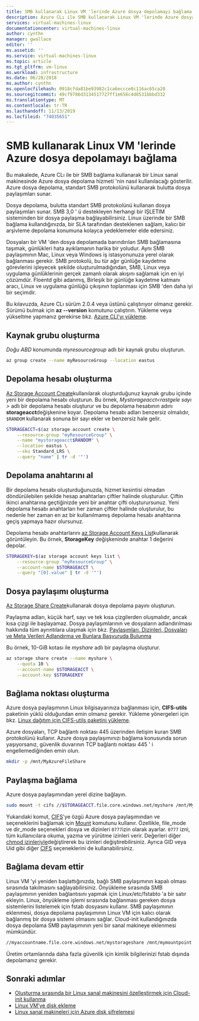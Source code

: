 ```yaml
---
title: SMB kullanarak Linux VM 'lerinde Azure dosya depolamayı bağlama
description: Azure CLı ile SMB kullanarak Linux VM 'lerinde Azure dosya depolama 'yı bağlama
services: virtual-machines-linux
documentationcenter: virtual-machines-linux
author: cynthn
manager: gwallace
editor: ''
ms.assetid: ''
ms.service: virtual-machines-linux
ms.topic: article
ms.tgt_pltfrm: vm-linux
ms.workload: infrastructure
ms.date: 06/28/2018
ms.author: cynthn
ms.openlocfilehash: 0918cfda81be93982c1ca6eccce0c116ac65ca28
ms.sourcegitcommit: 49cf9786d3134517727ff1e656c4d8531bbbd332
ms.translationtype: MT
ms.contentlocale: tr-TR
ms.lasthandoff: 11/13/2019
ms.locfileid: "74035651"
---
```

# <a name="mount-azure-file-storage-on-linux-vms-using-smb"></a>SMB kullanarak Linux VM 'lerinde Azure dosya depolamayı bağlama

Bu makalede, Azure CLı ile bir SMB bağlama kullanarak bir Linux sanal makinesinde Azure dosya depolama hizmeti 'nin nasıl kullanılacağı gösterilir. Azure dosya depolama, standart SMB protokolünü kullanarak bulutta dosya paylaşımları sunar. 

Dosya depolama, bulutta standart SMB protokolünü kullanan dosya paylaşımları sunar. SMB 3,0 ' ü destekleyen herhangi bir IŞLETIM sisteminden bir dosya paylaşma bağlayabilirsiniz. Linux üzerinde bir SMB bağlama kullandığınızda, bir SLA tarafından desteklenen sağlam, kalıcı bir arşivleme depolama konumuna kolayca yedeklemeler elde edersiniz.

Dosyaları bir VM 'den dosya depolamada barındırılan SMB bağlamasına taşımak, günlükleri hata ayıklamanın harika bir yoludur. Aynı SMB paylaşımının Mac, Linux veya Windows iş istasyonunuza yerel olarak bağlanması gerekir. SMB protokolü, bu tür ağır günlüğe kaydetme görevlerini işleyecek şekilde oluşturulmadığından, SMB, Linux veya uygulama günlüklerinin gerçek zamanlı olarak akışını sağlamak için en iyi çözümdür. Floentd gibi adanmış, Birleşik bir günlüğe kaydetme katmanı aracı, Linux ve uygulama günlüğü çıkışının toplanması için SMB 'den daha iyi bir seçimdir.

Bu kılavuzda, Azure CLı sürüm 2.0.4 veya üstünü çalıştırıyor olmanız gerekir. Sürümü bulmak için **az --version** komutunu çalıştırın. Yükleme veya yükseltme yapmanız gerekirse bkz. [Azure CLI’yı yükleme](/cli/azure/install-azure-cli). 


## <a name="create-a-resource-group"></a>Kaynak grubu oluşturma

*Doğu ABD* konumunda *myresourcegroup* adlı bir kaynak grubu oluşturun.

```bash
az group create --name myResourceGroup --location eastus
```

## <a name="create-a-storage-account"></a>Depolama hesabı oluşturma

[Az Storage Account Create](/cli/azure/storage/account)kullanılarak oluşturduğunuz kaynak grubu içinde yeni bir depolama hesabı oluşturun. Bu örnek, *Mystorageacct\<rastgele sayı >* adlı bir depolama hesabı oluşturur ve bu depolama hesabının adını **storageacct**değişkenine koyar. Depolama hesabı adları benzersiz olmalıdır, `$RANDOM` kullanarak sonuna bir sayı ekler ve benzersiz hale gelir.

```bash
STORAGEACCT=$(az storage account create \
    --resource-group "myResourceGroup" \
    --name "mystorageacct$RANDOM" \
    --location eastus \
    --sku Standard_LRS \
    --query "name" | tr -d '"')
```

## <a name="get-the-storage-key"></a>Depolama anahtarını al

Bir depolama hesabı oluşturduğunuzda, hizmet kesintisi olmadan döndürülebilen şekilde hesap anahtarları çiftler halinde oluşturulur. Çiftin ikinci anahtarına geçtiğinizde yeni bir anahtar çifti oluşturursunuz. Yeni depolama hesabı anahtarları her zaman çiftler halinde oluşturulur, bu nedenle her zaman en az bir kullanılmamış depolama hesabı anahtarına geçiş yapmaya hazır olursunuz.

Depolama hesabı anahtarlarını [az Storage Account Keys List](/cli/azure/storage/account/keys)kullanarak görüntüleyin. Bu örnek, **StorageKey** değişkeninde anahtar 1 değerini depolar.

```bash
STORAGEKEY=$(az storage account keys list \
    --resource-group "myResourceGroup" \
    --account-name $STORAGEACCT \
    --query "[0].value" | tr -d '"')
```

## <a name="create-a-file-share"></a>Dosya paylaşımı oluşturma

[Az Storage Share Create](/cli/azure/storage/share)kullanarak dosya depolama payını oluşturun. 

Paylaşma adları, küçük harf, sayı ve tek kısa çizgilerden oluşmalıdır, ancak kısa çizgi ile başlayamaz. Dosya paylaşımlarının ve dosyaların adlandırılması hakkında tüm ayrıntılara ulaşmak için bkz. [Paylaşımları, Dizinleri, Dosyaları ve Meta Verileri Adlandırma ve Bunlara Başvuruda Bulunma](https://docs.microsoft.com/rest/api/storageservices/Naming-and-Referencing-Shares--Directories--Files--and-Metadata)

Bu örnek, 10-GiB kotası ile *myshare* adlı bir paylaşma oluşturur. 

```bash
az storage share create --name myshare \
    --quota 10 \
    --account-name $STORAGEACCT \
    --account-key $STORAGEKEY
```

## <a name="create-a-mount-point"></a>Bağlama noktası oluşturma

Azure dosya paylaşımının Linux bilgisayarınıza bağlanması için, **CIFS-utils** paketinin yüklü olduğundan emin olmanız gerekir. Yükleme yönergeleri için bkz. [Linux dağıtım için CIFS-utils paketini yükleme](../../storage/files/storage-how-to-use-files-linux.md#install-cifs-utils).

Azure dosyaları, TCP bağlantı noktası 445 üzerinden iletişim kuran SMB protokolünü kullanır.  Azure dosya paylaşımınızı bağlama konusunda sorun yaşıyorsanız, güvenlik duvarının TCP bağlantı noktası 445 ' i engellemediğinden emin olun.


```bash
mkdir -p /mnt/MyAzureFileShare
```

## <a name="mount-the-share"></a>Paylaşma bağlama

Azure dosya paylaşımından yerel dizine bağlayın. 

```bash
sudo mount -t cifs //$STORAGEACCT.file.core.windows.net/myshare /mnt/MyAzureFileShare -o vers=3.0,username=$STORAGEACCT,password=$STORAGEKEY,dir_mode=0777,file_mode=0777,serverino
```

Yukarıdaki komut, [CIFS](https://linux.die.net/man/8/mount.cifs)'ye özgü Azure dosya paylaşımından ve seçeneklerini bağlamak için [Mount](https://linux.die.net/man/8/mount) komutunu kullanır. Özellikle, file_mode ve dir_mode seçenekleri dosya ve dizinleri `0777`izin olarak ayarlar. `0777` izni, tüm kullanıcılara okuma, yazma ve yürütme izinleri verir. Değerleri diğer [chmod izinleriyle](https://en.wikipedia.org/wiki/Chmod)değiştirerek bu izinleri değiştirebilirsiniz. Ayrıca GID veya Uid gibi diğer [CIFS](https://linux.die.net/man/8/mount.cifs) seçeneklerini de kullanabilirsiniz. 


## <a name="persist-the-mount"></a>Bağlama devam ettir

Linux VM 'yi yeniden başlattığınızda, bağlı SMB paylaşımının kapalı olması sırasında takılmasını sağlayabilirsiniz. Önyükleme sırasında SMB paylaşımının yeniden bağlantısını yapmak için Linux/etc/fstabto 'a bir satır ekleyin. Linux, önyükleme işlemi sırasında bağlanması gereken dosya sistemlerini listelemek için fstab dosyasını kullanır. SMB paylaşımının eklenmesi, dosya depolama paylaşımının Linux VM için kalıcı olarak bağlanmış bir dosya sistemi olmasını sağlar. Cloud-init kullandığınızda dosya depolama SMB paylaşımının yeni bir sanal makineye eklenmesi mümkündür.

```bash
//myaccountname.file.core.windows.net/mystorageshare /mnt/mymountpoint cifs vers=3.0,username=mystorageaccount,password=myStorageAccountKeyEndingIn==,dir_mode=0777,file_mode=0777
```
Üretim ortamlarında daha fazla güvenlik için kimlik bilgilerinizi fstab dışında depolamanız gerekir.

## <a name="next-steps"></a>Sonraki adımlar

- [Oluşturma sırasında bir Linux sanal makinesini özelleştirmek için Cloud-init kullanma](using-cloud-init.md)
- [Linux VM’ye disk ekleme](add-disk.md)
- [Linux sanal makineleri için Azure disk şifrelemesi](disk-encryption-overview.md)

